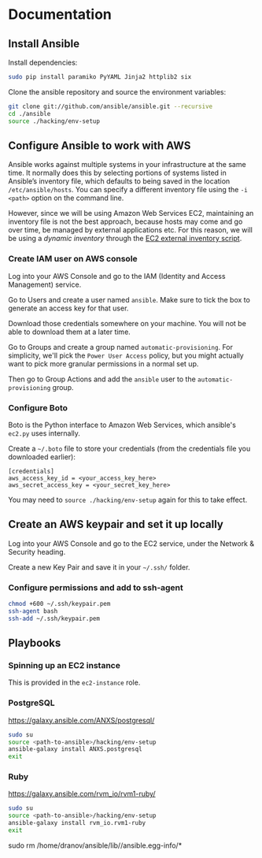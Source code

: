 # Documentation

## Install Ansible

Install dependencies:

```sh
sudo pip install paramiko PyYAML Jinja2 httplib2 six
```

Clone the ansible repository and source the environment variables:

```sh
git clone git://github.com/ansible/ansible.git --recursive
cd ./ansible
source ./hacking/env-setup
```

## Configure Ansible to work with AWS

Ansible works against multiple systems in your infrastructure at the same time.
It normally does this by selecting portions of systems listed in Ansible’s
inventory file, which defaults to being saved in the location
`/etc/ansible/hosts`. You can specify a different inventory file using the `-i
<path>` option on the command line.

However, since we will be using Amazon Web Services EC2, maintaining an
inventory file is not the best approach, because hosts may come and go over
time, be managed by external applications etc. For this reason, we will be using
a *dynamic inventory* through the [EC2 external inventory
script](https://raw.githubusercontent.com/ansible/ansible/devel/contrib/inventory/ec2.py).

### Create IAM user on AWS console

Log into your AWS Console and go to the IAM (Identity and Access Management)
service.

Go to Users and create a user named `ansible`. Make sure to
tick the box to generate an access key for that user.

Download those credentials somewhere on your machine. You will not be able to
download them at a later time.

Go to Groups and create a group named `automatic-provisioning`. For simplicity,
we'll pick the `Power User Access` policy, but you might actually want to pick
more granular permissions in a normal set up.

Then go to Group Actions and add the `ansible` user to the
`automatic-provisioning` group.

### Configure Boto

Boto is the Python interface to Amazon Web Services, which ansible's `ec2.py`
uses internally.

Create a `~/.boto` file to store your credentials (from the credentials file you
downloaded earlier):

```
[credentials]
aws_access_key_id = <your_access_key_here>
aws_secret_access_key = <your_secret_key_here>
```

You may need to `source ./hacking/env-setup` again for this to take effect.

## Create an AWS keypair and set it up locally

Log into your AWS Console and go to the EC2 service, under the Network &
Security heading.

Create a new Key Pair and save it in your `~/.ssh/` folder.

### Configure permissions and add to ssh-agent

```sh
chmod +600 ~/.ssh/keypair.pem
ssh-agent bash
ssh-add ~/.ssh/keypair.pem
```

## Playbooks

### Spinning up an EC2 instance

This is provided in the `ec2-instance` role.

### PostgreSQL

https://galaxy.ansible.com/ANXS/postgresql/

```sh
sudo su
source <path-to-ansible>/hacking/env-setup
ansible-galaxy install ANXS.postgresql
exit
```

### Ruby

https://galaxy.ansible.com/rvm_io/rvm1-ruby/

```sh
sudo su
source <path-to-ansible>/hacking/env-setup
ansible-galaxy install rvm_io.rvm1-ruby
exit
```

sudo rm /home/dranov/ansible/lib//ansible.egg-info/*
